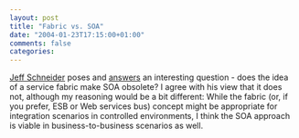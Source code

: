 ```yaml
---
layout: post
title: "Fabric vs. SOA"
date: "2004-01-23T17:15:00+01:00"
comments: false
categories: 
---
```


<p><a href="http://schneider.blogspot.com">Jeff Schneider</a> poses and  <a href="http://schneider.blogspot.com/archives/2004_01_18_schneider_archive.html#107486943664894345">answers</a> an interesting question - does the idea of a service fabric make SOA obsolete? I agree with his view that it does not, although my reasoning would be a bit different: While the fabric (or, if you prefer, ESB or Web services bus) concept might be appropriate for integration scenarios in controlled environments, I think the SOA approach is viable in business-to-business scenarios as well.</p>


